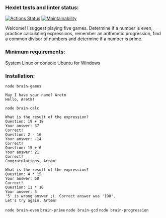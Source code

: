 ### Hexlet tests and linter status:
[![Actions Status](https://github.com/nneversky/fullstack-javascript-project-44/actions/workflows/hexlet-check.yml/badge.svg)](https://github.com/nneversky/fullstack-javascript-project-44/actions) [![Maintainability](https://api.codeclimate.com/v1/badges/bc6b1d4b7a6524a6d66c/maintainability)](https://codeclimate.com/github/nneversky/fullstack-javascript-project-44/maintainability)


Welcome! I suggest playing five games. Determine if a number is even, practice calculating expressions, 
remember an arithmetic progression, find a common divisor of numbers and determine if a number is prime.

### Minimum requirements:
System Linux or console Ubuntu for Windows

### Installation:

```node brain-games```
```Welcome to the Brain Games!
May I have your name? Aretm
Hello, Aretm!
```

```node brain-calc```
```
What is the result of the expression?
Question: 19 + 18
Your answer: 37
Correct!
Question: 2 - 16
Your answer: -14
Correct!
Question: 15 + 6
Your answer: 21
Correct!
Congratulations, Artem!
```
```
What is the result of the expression?
Question: 4 * 15
Your answer: 60
Correct!
Question: 11 * 18
Your answer: 5
'5' is wrong answer ;(. Correct answer was '198'.
Let's try again, Artem!
```


```node brain-even``` ```brain-prime```
```node brain-gcd``` ```node brain-progression```
